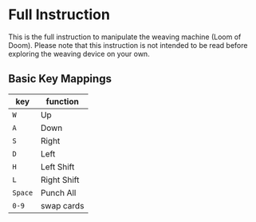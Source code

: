 # Full Instruction

This is the full instruction to manipulate the weaving machine (Loom of Doom).
Please note that this instruction is not intended to be read before exploring
the weaving device on your own.

## Basic Key Mappings

| key     | function    |
| ------- | ----------- |
| `W`     | Up          |
| `A`     | Down        |
| `S`     | Right       |
| `D`     | Left        |
| `H`     | Left Shift  |
| `L`     | Right Shift |
| `Space` | Punch All   |
| `0-9`   | swap cards  |

